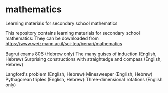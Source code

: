 # mathematics
Learning materials for secondary school mathematics

This repository contains learning materials for secondary school mathematics:
They can be downloaded from https://www.weizmann.ac.il/sci-tea/benari/mathematics

Bagrut exams 806 (Hebrew only)
The many guises of induction (English, Hebrew)
Surprising constructions with straightedge and compass (English, Hebrew)

Langford's problem (English, Hebrew)
Minesweeper (English, Hebrew)
Pythagorean triples (English, Hebrew)
Three-dimensional rotations (English only)

